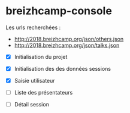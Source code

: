 # breizhcamp-console

Les urls recherchées :
- http://2018.breizhcamp.org/json/others.json
- http://2018.breizhcamp.org/json/talks.json

- [x] Initialisation du projet
- [x] Initialisation des des données sessions
- [x] Saisie utilisateur
- [ ] Liste des présentateurs
- [ ] Détail session

